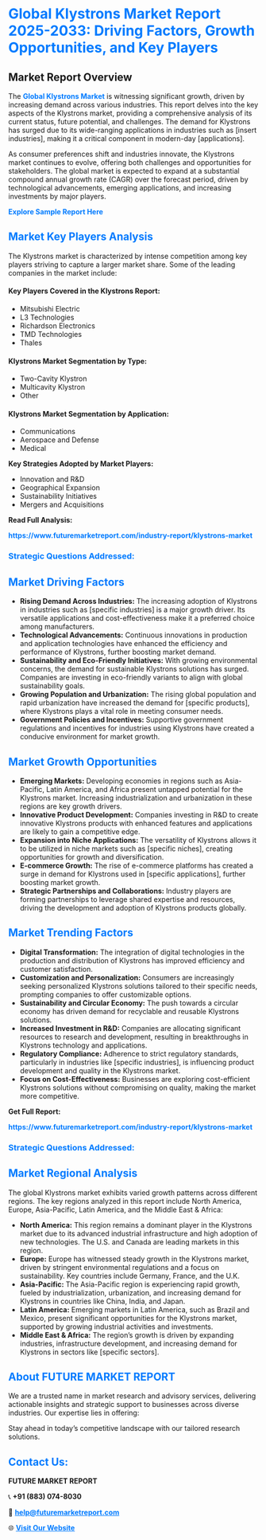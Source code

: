 <h1 style="color: #007BFF;">Global Klystrons Market Report 2025-2033: Driving Factors, Growth Opportunities, and Key Players</h1>

<section id="overview">
<h2>Market Report Overview</h2>
<p>The <a href="https://www.futuremarketreport.com/industry-report/klystrons-market" style="color: #007BFF; text-decoration: none;"><strong>Global Klystrons Market</strong></a> is witnessing significant growth, driven by increasing demand across various industries. This report delves into the key aspects of the Klystrons market, providing a comprehensive analysis of its current status, future potential, and challenges. The demand for Klystrons has surged due to its wide-ranging applications in industries such as [insert industries], making it a critical component in modern-day [applications].</p>
<p>As consumer preferences shift and industries innovate, the Klystrons market continues to evolve, offering both challenges and opportunities for stakeholders. The global market is expected to expand at a substantial compound annual growth rate (CAGR) over the forecast period, driven by technological advancements, emerging applications, and increasing investments by major players.</p>
</section>

<section id="overview">
<p><a href="https://www.futuremarketreport.com/request-sample/reportId=91507" style="color: #007BFF; text-decoration: none;"><strong>Explore Sample Report Here</strong></a></p>
</section>

<section id="key-players">
<h2 style="color: #007BFF;">Market Key Players Analysis</h2>
<p>The Klystrons market is characterized by intense competition among key players striving to capture a larger market share. Some of the leading companies in the market include:</p>
<h4>Key Players Covered in the Klystrons Report:</h4>
<ul><li>Mitsubishi Electric</li><li>L3 Technologies</li><li>Richardson Electronics</li><li>TMD Technologies</li><li>Thales</li></ul>
<h4>Klystrons Market Segmentation by Type:</h4>
<ul><li>Two-Cavity Klystron</li><li>Multicavity Klystron</li><li>Other</li></ul>

<h4>Klystrons Market Segmentation by Application:</h4>
<ul><li>Communications</li><li>Aerospace and Defense</li><li>Medical</li></ul>
<p><strong>Key Strategies Adopted by Market Players:</strong></p>
<ul>
<li>Innovation and R&D</li>
<li>Geographical Expansion</li>
<li>Sustainability Initiatives</li>
<li>Mergers and Acquisitions</li>
</ul>
</section>

<section>
<p><strong>Read Full Analysis: </strong></p><a href="https://www.futuremarketreport.com/industry-report/klystrons-market" style="color: #007BFF; text-decoration: none;"><strong>https://www.futuremarketreport.com/industry-report/klystrons-market</strong></a>
<h3 style="color: #007BFF;">Strategic Questions Addressed:</h3>
</section>

<section id="driving-factors">
<h2 style="color: #007BFF;">Market Driving Factors</h2>
<ul>
<li><strong>Rising Demand Across Industries:</strong> The increasing adoption of Klystrons in industries such as [specific industries] is a major growth driver. Its versatile applications and cost-effectiveness make it a preferred choice among manufacturers.</li>
<li><strong>Technological Advancements:</strong> Continuous innovations in production and application technologies have enhanced the efficiency and performance of Klystrons, further boosting market demand.</li>
<li><strong>Sustainability and Eco-Friendly Initiatives:</strong> With growing environmental concerns, the demand for sustainable Klystrons solutions has surged. Companies are investing in eco-friendly variants to align with global sustainability goals.</li>
<li><strong>Growing Population and Urbanization:</strong> The rising global population and rapid urbanization have increased the demand for [specific products], where Klystrons plays a vital role in meeting consumer needs.</li>
<li><strong>Government Policies and Incentives:</strong> Supportive government regulations and incentives for industries using Klystrons have created a conducive environment for market growth.</li>
</ul>
</section>

<section id="growth-opportunities">
<h2 style="color: #007BFF;">Market Growth Opportunities</h2>
<ul>
<li><strong>Emerging Markets:</strong> Developing economies in regions such as Asia-Pacific, Latin America, and Africa present untapped potential for the Klystrons market. Increasing industrialization and urbanization in these regions are key growth drivers.</li>
<li><strong>Innovative Product Development:</strong> Companies investing in R&D to create innovative Klystrons products with enhanced features and applications are likely to gain a competitive edge.</li>
<li><strong>Expansion into Niche Applications:</strong> The versatility of Klystrons allows it to be utilized in niche markets such as [specific niches], creating opportunities for growth and diversification.</li>
<li><strong>E-commerce Growth:</strong> The rise of e-commerce platforms has created a surge in demand for Klystrons used in [specific applications], further boosting market growth.</li>
<li><strong>Strategic Partnerships and Collaborations:</strong> Industry players are forming partnerships to leverage shared expertise and resources, driving the development and adoption of Klystrons products globally.</li>
</ul>
</section>

<section id="trending-factors">
<h2 style="color: #007BFF;">Market Trending Factors</h2>
<ul>
<li><strong>Digital Transformation:</strong> The integration of digital technologies in the production and distribution of Klystrons has improved efficiency and customer satisfaction.</li>
<li><strong>Customization and Personalization:</strong> Consumers are increasingly seeking personalized Klystrons solutions tailored to their specific needs, prompting companies to offer customizable options.</li>
<li><strong>Sustainability and Circular Economy:</strong> The push towards a circular economy has driven demand for recyclable and reusable Klystrons solutions.</li>
<li><strong>Increased Investment in R&D:</strong> Companies are allocating significant resources to research and development, resulting in breakthroughs in Klystrons technology and applications.</li>
<li><strong>Regulatory Compliance:</strong> Adherence to strict regulatory standards, particularly in industries like [specific industries], is influencing product development and quality in the Klystrons market.</li>
<li><strong>Focus on Cost-Effectiveness:</strong> Businesses are exploring cost-efficient Klystrons solutions without compromising on quality, making the market more competitive.</li>
</ul>
</section>

<section>
<p><strong>Get Full Report: </strong></p><a href="https://www.futuremarketreport.com/industry-report/klystrons-market" style="color: #007BFF; text-decoration: none;"><strong>https://www.futuremarketreport.com/industry-report/klystrons-market</strong></a>
<h3 style="color: #007BFF;">Strategic Questions Addressed:</h3>
</section>


<section id="regional-analysis">
<h2 style="color: #007BFF;">Market Regional Analysis</h2>
<p>The global Klystrons market exhibits varied growth patterns across different regions. The key regions analyzed in this report include North America, Europe, Asia-Pacific, Latin America, and the Middle East & Africa:</p>
<ul>
<li><strong>North America:</strong> This region remains a dominant player in the Klystrons market due to its advanced industrial infrastructure and high adoption of new technologies. The U.S. and Canada are leading markets in this region.</li>
<li><strong>Europe:</strong> Europe has witnessed steady growth in the Klystrons market, driven by stringent environmental regulations and a focus on sustainability. Key countries include Germany, France, and the U.K.</li>
<li><strong>Asia-Pacific:</strong> The Asia-Pacific region is experiencing rapid growth, fueled by industrialization, urbanization, and increasing demand for Klystrons in countries like China, India, and Japan.</li>
<li><strong>Latin America:</strong> Emerging markets in Latin America, such as Brazil and Mexico, present significant opportunities for the Klystrons market, supported by growing industrial activities and investments.</li>
<li><strong>Middle East & Africa:</strong> The region’s growth is driven by expanding industries, infrastructure development, and increasing demand for Klystrons in sectors like [specific sectors].</li>
</ul>
</section>

<footer>
<h2 style="color: #007BFF;">About FUTURE MARKET REPORT</h2>
<p>We are a trusted name in market research and advisory services, delivering actionable insights and strategic support to businesses across diverse industries. Our expertise lies in offering:</p>

<p>Stay ahead in today’s competitive landscape with our tailored research solutions.</p>

<h2 style="color: #007BFF;">Contact Us:</h2>
<p><strong>FUTURE MARKET REPORT</strong></p>
<p>📞 <strong>+91 (883) 074-8030</strong></p>
<p>📧 <strong><a href="mailto:help@futuremarketreport.com" style="color: #007BFF;">help@futuremarketreport.com</a></strong></p>
<p>🌐 <strong><a href="https://www.futuremarketreport.com/" style="color: #007BFF;">Visit Our Website</a></strong></p>
</footer>